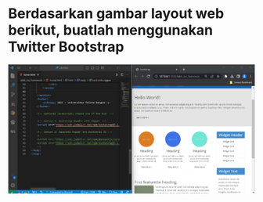 # Berdasarkan gambar layout web berikut, buatlah menggunakan Twitter Bootstrap
![foto](foto/bts.png)